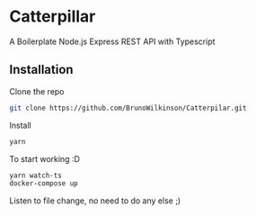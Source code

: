 # Catterpillar 

A Boilerplate Node.js Express REST API with Typescript

## Installation

Clone the repo
```bash
git clone https://github.com/BrunoWilkinson/Catterpilar.git
```

Install
```bash
yarn 
```

To start working :D
```bash
yarn watch-ts
docker-compose up
```
Listen to file change, no need to do any else ;)
